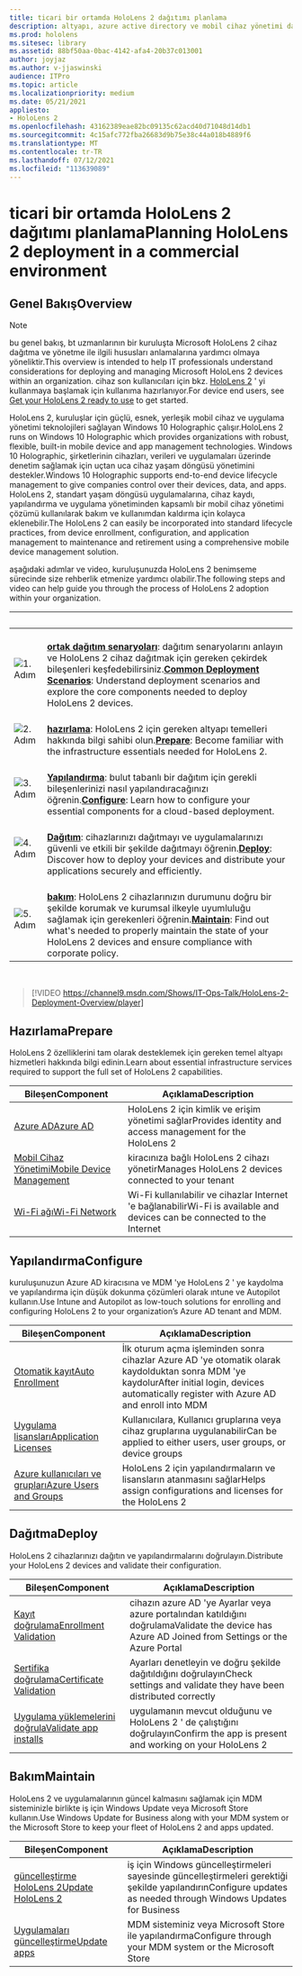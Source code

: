 ```yaml
---
title: ticari bir ortamda HoloLens 2 dağıtımı planlama
description: altyapı, azure active directory ve mobil cihaz yönetimi dahil olmak üzere kurumsal ortamlarda HoloLens dağıtmak ve yönetmek için temel gereksinimler hakkında bilgi edinin.
ms.prod: hololens
ms.sitesec: library
ms.assetid: 88bf50aa-0bac-4142-afa4-20b37c013001
author: joyjaz
ms.author: v-jjaswinski
audience: ITPro
ms.topic: article
ms.localizationpriority: medium
ms.date: 05/21/2021
appliesto:
- HoloLens 2
ms.openlocfilehash: 43162389eae82bc09135c62acd40d71048d14db1
ms.sourcegitcommit: 4c15afc772fba26683d9b75e38c44a018b4889f6
ms.translationtype: MT
ms.contentlocale: tr-TR
ms.lasthandoff: 07/12/2021
ms.locfileid: "113639089"
---
```

# <a name="planning-hololens-2-deployment-in-a-commercial-environment"></a><span data-ttu-id="09d01-103">ticari bir ortamda HoloLens 2 dağıtımı planlama</span><span class="sxs-lookup"><span data-stu-id="09d01-103">Planning HoloLens 2 deployment in a commercial environment</span></span>

## <a name="overview"></a><span data-ttu-id="09d01-104">Genel Bakış</span><span class="sxs-lookup"><span data-stu-id="09d01-104">Overview</span></span>

> [!NOTE]
> <span data-ttu-id="09d01-105">bu genel bakış, bt uzmanlarının bir kuruluşta Microsoft HoloLens 2 cihaz dağıtma ve yönetme ile ilgili hususları anlamalarına yardımcı olmaya yöneliktir.</span><span class="sxs-lookup"><span data-stu-id="09d01-105">This overview is intended to help IT professionals understand considerations for deploying and managing Microsoft HoloLens 2 devices within an organization.</span></span> <span data-ttu-id="09d01-106">cihaz son kullanıcıları için bkz. [HoloLens 2](hololens2-setup.md) ' yi kullanmaya başlamak için kullanıma hazırlanıyor.</span><span class="sxs-lookup"><span data-stu-id="09d01-106">For device end users, see [Get your HoloLens 2 ready to use](hololens2-setup.md) to get started.</span></span>

<span data-ttu-id="09d01-107">HoloLens 2, kuruluşlar için güçlü, esnek, yerleşik mobil cihaz ve uygulama yönetimi teknolojileri sağlayan Windows 10 Holographic çalışır.</span><span class="sxs-lookup"><span data-stu-id="09d01-107">HoloLens 2 runs on Windows 10 Holographic which provides organizations with robust, flexible, built-in mobile device and app management technologies.</span></span> <span data-ttu-id="09d01-108">Windows 10 Holographic, şirketlerinin cihazları, verileri ve uygulamaları üzerinde denetim sağlamak için uçtan uca cihaz yaşam döngüsü yönetimini destekler.</span><span class="sxs-lookup"><span data-stu-id="09d01-108">Windows 10 Holographic supports end-to-end device lifecycle management to give companies control over their devices, data, and apps.</span></span> <span data-ttu-id="09d01-109">HoloLens 2, standart yaşam döngüsü uygulamalarına, cihaz kaydı, yapılandırma ve uygulama yönetiminden kapsamlı bir mobil cihaz yönetimi çözümü kullanılarak bakım ve kullanımdan kaldırma için kolayca eklenebilir.</span><span class="sxs-lookup"><span data-stu-id="09d01-109">The HoloLens 2 can easily be incorporated into standard lifecycle practices, from device enrollment, configuration, and application management to maintenance and retirement using a comprehensive mobile device management solution.</span></span>

<span data-ttu-id="09d01-110">aşağıdaki adımlar ve video, kuruluşunuzda HoloLens 2 benimseme sürecinde size rehberlik etmenize yardımcı olabilir.</span><span class="sxs-lookup"><span data-stu-id="09d01-110">The following steps and video can help guide you through the process of HoloLens 2 adoption within your organization.</span></span>

| &nbsp; | &nbsp; |
|--|--|
| ![1. Adım](images/1green.png)| <br/> <span data-ttu-id="09d01-112">**[ortak dağıtım senaryoları](hololens-requirements.md)**: dağıtım senaryolarını anlayın ve HoloLens 2 cihaz dağıtmak için gereken çekirdek bileşenleri keşfedebilirsiniz.</span><span class="sxs-lookup"><span data-stu-id="09d01-112">**[Common Deployment Scenarios](hololens-requirements.md)**: Understand deployment scenarios and explore the core components needed to deploy HoloLens 2 devices.</span></span> |
| ![2. Adım](images/2green.png)| <br/> <span data-ttu-id="09d01-114">**[hazırlama](#prepare)**: HoloLens 2 için gereken altyapı temelleri hakkında bilgi sahibi olun.</span><span class="sxs-lookup"><span data-stu-id="09d01-114">**[Prepare](#prepare)**: Become familiar with the infrastructure essentials needed for HoloLens 2.</span></span> |
| ![3. Adım](images/3green.png) | <br/> <span data-ttu-id="09d01-116">**[Yapılandırma](#configure)**: bulut tabanlı bir dağıtım için gerekli bileşenlerinizi nasıl yapılandıracağınızı öğrenin.</span><span class="sxs-lookup"><span data-stu-id="09d01-116">**[Configure](#configure)**: Learn how to configure your essential components for a cloud-based deployment.</span></span> |
| ![4. Adım](images/4green.png) | <br/> <span data-ttu-id="09d01-118">**[Dağıtım](#deploy)**: cihazlarınızı dağıtmayı ve uygulamalarınızı güvenli ve etkili bir şekilde dağıtmayı öğrenin.</span><span class="sxs-lookup"><span data-stu-id="09d01-118">**[Deploy](#deploy)**: Discover how to deploy your devices and distribute your applications securely and efficiently.</span></span> |
| ![5. Adım](images/5green.png) | <br/> <span data-ttu-id="09d01-120">**[bakım](#maintain)**: HoloLens 2 cihazlarınızın durumunu doğru bir şekilde korumak ve kurumsal ilkeyle uyumluluğu sağlamak için gerekenleri öğrenin.</span><span class="sxs-lookup"><span data-stu-id="09d01-120">**[Maintain](#maintain)**: Find out what's needed to properly maintain the state of your HoloLens 2 devices and ensure compliance with corporate policy.</span></span> |

<br/>

> [!VIDEO https://channel9.msdn.com/Shows/IT-Ops-Talk/HoloLens-2-Deployment-Overview/player]

## <a name="prepare"></a><span data-ttu-id="09d01-121">Hazırlama</span><span class="sxs-lookup"><span data-stu-id="09d01-121">Prepare</span></span>

<span data-ttu-id="09d01-122">HoloLens 2 özelliklerini tam olarak desteklemek için gereken temel altyapı hizmetleri hakkında bilgi edinin.</span><span class="sxs-lookup"><span data-stu-id="09d01-122">Learn about essential infrastructure services required to support the full set of HoloLens 2 capabilities.</span></span>

| <span data-ttu-id="09d01-123">Bileşen</span><span class="sxs-lookup"><span data-stu-id="09d01-123">Component</span></span> | <span data-ttu-id="09d01-124">Açıklama</span><span class="sxs-lookup"><span data-stu-id="09d01-124">Description</span></span> |
|-----------|------------|
| [<span data-ttu-id="09d01-125">Azure AD</span><span class="sxs-lookup"><span data-stu-id="09d01-125">Azure AD</span></span>](hololens-identity.md) | <span data-ttu-id="09d01-126">HoloLens 2 için kimlik ve erişim yönetimi sağlar</span><span class="sxs-lookup"><span data-stu-id="09d01-126">Provides identity and access management for the HoloLens 2</span></span>  |
| [<span data-ttu-id="09d01-127">Mobil Cihaz Yönetimi</span><span class="sxs-lookup"><span data-stu-id="09d01-127">Mobile Device Management</span></span>](hololens-mdm-configure.md)| <span data-ttu-id="09d01-128">kiracınıza bağlı HoloLens 2 cihazı yönetir</span><span class="sxs-lookup"><span data-stu-id="09d01-128">Manages HoloLens 2 devices connected to your tenant</span></span>  |
| [<span data-ttu-id="09d01-129">Wi-Fi ağı</span><span class="sxs-lookup"><span data-stu-id="09d01-129">Wi-Fi Network</span></span>](hololens-commercial-infrastructure.md)| <span data-ttu-id="09d01-130">Wi-Fi kullanılabilir ve cihazlar Internet 'e bağlanabilir</span><span class="sxs-lookup"><span data-stu-id="09d01-130">Wi-Fi is available and devices can be connected to the Internet</span></span>  |

## <a name="configure"></a><span data-ttu-id="09d01-131">Yapılandırma</span><span class="sxs-lookup"><span data-stu-id="09d01-131">Configure</span></span>

<span data-ttu-id="09d01-132">kuruluşunuzun Azure AD kiracısına ve MDM 'ye HoloLens 2 ' ye kaydolma ve yapılandırma için düşük dokunma çözümleri olarak ıntune ve Autopilot kullanın.</span><span class="sxs-lookup"><span data-stu-id="09d01-132">Use Intune and Autopilot as low-touch solutions for enrolling and configuring HoloLens 2 to your organization’s Azure AD tenant and MDM.</span></span>

| <span data-ttu-id="09d01-133">Bileşen</span><span class="sxs-lookup"><span data-stu-id="09d01-133">Component</span></span> | <span data-ttu-id="09d01-134">Açıklama</span><span class="sxs-lookup"><span data-stu-id="09d01-134">Description</span></span> |
|-----------|------------|
| [<span data-ttu-id="09d01-135">Otomatik kayıt</span><span class="sxs-lookup"><span data-stu-id="09d01-135">Auto Enrollment</span></span>](hololens-enroll-mdm.md#auto-enrollment-in-mdm) | <span data-ttu-id="09d01-136">İlk oturum açma işleminden sonra cihazlar Azure AD 'ye otomatik olarak kaydolduktan sonra MDM 'ye kaydolur</span><span class="sxs-lookup"><span data-stu-id="09d01-136">After initial login, devices automatically register with Azure AD and enroll into MDM</span></span>  |
| [<span data-ttu-id="09d01-137">Uygulama lisansları</span><span class="sxs-lookup"><span data-stu-id="09d01-137">Application Licenses</span></span>](hololens2-cloud-connected-configure.md#application-licenses)| <span data-ttu-id="09d01-138">Kullanıcılara, Kullanıcı gruplarına veya cihaz gruplarına uygulanabilir</span><span class="sxs-lookup"><span data-stu-id="09d01-138">Can be applied to either users, user groups, or device groups</span></span>  |
| [<span data-ttu-id="09d01-139">Azure kullanıcıları ve grupları</span><span class="sxs-lookup"><span data-stu-id="09d01-139">Azure Users and Groups</span></span>](hololens2-cloud-connected-configure.md#azure-users-and-groups) | <span data-ttu-id="09d01-140">HoloLens 2 için yapılandırmaların ve lisansların atanmasını sağlar</span><span class="sxs-lookup"><span data-stu-id="09d01-140">Helps assign configurations and licenses for the HoloLens 2</span></span>  |

## <a name="deploy"></a><span data-ttu-id="09d01-141">Dağıtma</span><span class="sxs-lookup"><span data-stu-id="09d01-141">Deploy</span></span>

<span data-ttu-id="09d01-142">HoloLens 2 cihazlarınızı dağıtın ve yapılandırmalarını doğrulayın.</span><span class="sxs-lookup"><span data-stu-id="09d01-142">Distribute your HoloLens 2 devices and validate their configuration.</span></span> 

| <span data-ttu-id="09d01-143">Bileşen</span><span class="sxs-lookup"><span data-stu-id="09d01-143">Component</span></span> | <span data-ttu-id="09d01-144">Açıklama</span><span class="sxs-lookup"><span data-stu-id="09d01-144">Description</span></span> |
|-----------|------------|
| [<span data-ttu-id="09d01-145">Kayıt doğrulama</span><span class="sxs-lookup"><span data-stu-id="09d01-145">Enrollment Validation</span></span>](hololens2-corp-connected-deploy.md#enrollment-validation) | <span data-ttu-id="09d01-146">cihazın azure AD 'ye Ayarlar veya azure portalından katıldığını doğrulama</span><span class="sxs-lookup"><span data-stu-id="09d01-146">Validate the device has Azure AD Joined from Settings or the Azure Portal</span></span> |
| [<span data-ttu-id="09d01-147">Sertifika doğrulama</span><span class="sxs-lookup"><span data-stu-id="09d01-147">Certificate Validation</span></span>](hololens2-corp-connected-deploy.md#wi-fi-certificate-validation) | <span data-ttu-id="09d01-148">Ayarları denetleyin ve doğru şekilde dağıtıldığını doğrulayın</span><span class="sxs-lookup"><span data-stu-id="09d01-148">Check settings and validate they have been distributed correctly</span></span> |
| [<span data-ttu-id="09d01-149">Uygulama yüklemelerini doğrula</span><span class="sxs-lookup"><span data-stu-id="09d01-149">Validate app installs</span></span>](hololens2-corp-connected-deploy.md#validate-lob-app-install) | <span data-ttu-id="09d01-150">uygulamanın mevcut olduğunu ve HoloLens 2 ' de çalıştığını doğrulayın</span><span class="sxs-lookup"><span data-stu-id="09d01-150">Confirm the app is present and working on your HoloLens 2</span></span> |

## <a name="maintain"></a><span data-ttu-id="09d01-151">Bakım</span><span class="sxs-lookup"><span data-stu-id="09d01-151">Maintain</span></span>

<span data-ttu-id="09d01-152">HoloLens 2 ve uygulamalarının güncel kalmasını sağlamak için MDM sisteminizle birlikte iş için Windows Update veya Microsoft Store kullanın.</span><span class="sxs-lookup"><span data-stu-id="09d01-152">Use Windows Update for Business along with your MDM system or the Microsoft Store to keep your fleet of HoloLens 2 and apps updated.</span></span>

| <span data-ttu-id="09d01-153">Bileşen</span><span class="sxs-lookup"><span data-stu-id="09d01-153">Component</span></span> | <span data-ttu-id="09d01-154">Açıklama</span><span class="sxs-lookup"><span data-stu-id="09d01-154">Description</span></span> |
|-----------|------------|
| [<span data-ttu-id="09d01-155">güncelleştirme HoloLens 2</span><span class="sxs-lookup"><span data-stu-id="09d01-155">Update HoloLens 2</span></span>](hololens-updates.md) | <span data-ttu-id="09d01-156">iş için Windows güncelleştirmeleri sayesinde güncelleştirmeleri gerektiği şekilde yapılandırın</span><span class="sxs-lookup"><span data-stu-id="09d01-156">Configure updates as needed through Windows Updates for Business</span></span> |
| [<span data-ttu-id="09d01-157">Uygulamaları güncelleştirme</span><span class="sxs-lookup"><span data-stu-id="09d01-157">Update apps</span></span>](app-deploy-overview.md) | <span data-ttu-id="09d01-158">MDM sisteminiz veya Microsoft Store ile yapılandırma</span><span class="sxs-lookup"><span data-stu-id="09d01-158">Configure through your MDM system or the Microsoft Store</span></span>
